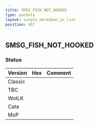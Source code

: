 ```yaml
---
title: SMSG_FISH_NOT_HOOKED
type: packets
layout: single_markdown_in_list
position: 457
---
```


## SMSG_FISH_NOT_HOOKED

### Status

Version | Hex | Comment
---------- | ---------- | ---------- 
Classic |  |  
TBC |  |  
WotLK |  |  
Cata |  |  
MoP |  |  